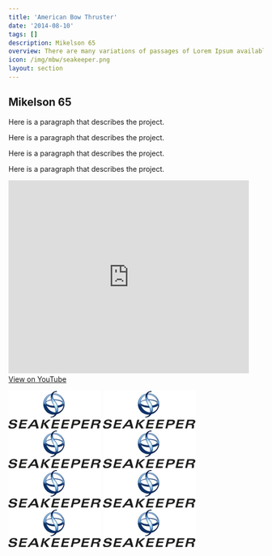 ```yaml
---
title: 'American Bow Thruster'
date: '2014-08-10'
tags: []
description: Mikelson 65
overview: There are many variations of passages of Lorem Ipsum available, injected generators on the  embarrassing hidden in the middle
icon: /img/mbw/seakeeper.png
layout: section
---
```


## Mikelson 65
Here is a paragraph that describes the project.

Here is a paragraph that describes the project.

Here is a paragraph that describes the project.

Here is a paragraph that describes the project.

<object width="475" height="381"><param value="http://www.youtube.com/v/DRDhS_aM1v4&showsearch=0&rel=0&fs=1&autoplay=0&amp;ap=%2526fmt%3D18" name="movie" /><param value="window" name="wmode" /><param value="true" name="allowFullScreen" /><embed width="475" height="381" wmode="window" allowfullscreen="true" type="application/x-shockwave-flash" src="http://www.youtube.com/v/DRDhS_aM1v4&showsearch=0&fs=1&rel=0&autoplay=0&amp;ap=%2526fmt%3D18"></embed></object><br /><a href="http://www.youtube.com/watch?v=DRDhS_aM1v4" target="_blank">View on YouTube</a>

<img src="/img/mbw/seakeeper.png" alt="Click to enlarge" />
<img src="/img/mbw/seakeeper.png" alt="Click to enlarge" />
<img src="/img/mbw/seakeeper.png" alt="Click to enlarge" />
<img src="/img/mbw/seakeeper.png" alt="Click to enlarge" />
<br/>
<img src="/img/mbw/seakeeper.png" alt="Click to enlarge" />
<img src="/img/mbw/seakeeper.png" alt="Click to enlarge" />
<img src="/img/mbw/seakeeper.png" alt="Click to enlarge" />
<img src="/img/mbw/seakeeper.png" alt="Click to enlarge" />
<br/>
